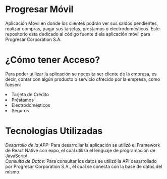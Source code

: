 # Progresar Móvil
Aplicación Móvil en donde los clientes podrán ver sus saldos pendientes, realizar compras, pagar sus tarjetas, prestamos o electrodomésticos.
Este repositorio esta dedicado al código fuente d ela aplicación móvil para Progresar Corporation S.A.

# ¿Cómo tener Acceso?
Para poder utilizar la aplicación se necesita ser cliente de la empresa, es decir, contar con algún producto o servicio ofrecido por la empresa, como fuesen: 
<li>Tarjeta de Crédito</li>
<li>Préstamos</li>
<li>Electrodomésticos</li>
<li>Seguros</li>

# Tecnologías Utilizadas
<i>Desarrollo de la APP:</i> Para desarrollar la aplicación se utilizó el Framework de React Native con expo, el cual utiliza el lenguaje de programación de JavaScript. <br>
<i>Consulta de Datos:</i> Para consultar los datos se utilizó la API desarrollado por Progresar Corporation S.A., el cual se conecta con la base de datos del mismo.<br>

